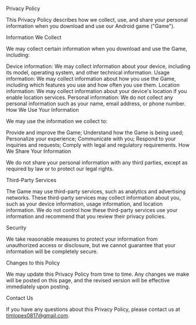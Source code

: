 Privacy Policy

This Privacy Policy describes how we collect, use, and share your personal information when you download and use our Android game ("Game").

Information We Collect

We may collect certain information when you download and use the Game, including:

Device information: We may collect information about your device, including its model, operating system, and other technical information.
Usage information: We may collect information about how you use the Game, including which features you use and how often you use them.
Location information: We may collect information about your device's location if you enable location services.
Personal information: We do not collect any personal information such as your name, email address, or phone number.
How We Use Your Information

We may use the information we collect to:

Provide and improve the Game;
Understand how the Game is being used;
Personalize your experience;
Communicate with you;
Respond to your inquiries and requests;
Comply with legal and regulatory requirements.
How We Share Your Information

We do not share your personal information with any third parties, except as required by law or to protect our legal rights.

Third-Party Services

The Game may use third-party services, such as analytics and advertising networks. These third-party services may collect information about you, such as your device information, usage information, and location information. We do not control how these third-party services use your information and recommend that you review their privacy policies.

Security

We take reasonable measures to protect your information from unauthorized access or disclosure, but we cannot guarantee that your information will be completely secure.

Changes to this Policy

We may update this Privacy Policy from time to time. Any changes we make will be posted on this page, and the revised version will be effective immediately upon posting.

Contact Us

If you have any questions about this Privacy Policy, please contact us at timlopes0817@gmail.com.
